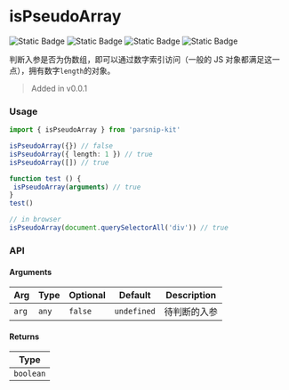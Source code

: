 # isPseudoArray
![Static Badge](https://img.shields.io/badge/Statement%20Coverage-100.00%-brightgreen) ![Static Badge](https://img.shields.io/badge/Branch%20Coverage-100.00%-brightgreen) ![Static Badge](https://img.shields.io/badge/Function%20Coverage-100.00%-brightgreen) ![Static Badge](https://img.shields.io/badge/Line%20Coverage-100.00%-brightgreen)
      
判断入参是否为伪数组，即可以通过数字索引访问（一般的 JS 对象都满足这一点），拥有数字`length`的对象。

> Added in v0.0.1



### Usage

```ts
import { isPseudoArray } from 'parsnip-kit'

isPseudoArray({}) // false
isPseudoArray({ length: 1 }) // true
isPseudoArray([]) // true

function test () {
 isPseudoArray(arguments) // true
}
test()

// in browser
isPseudoArray(document.querySelectorAll('div')) // true
```


### API

#### Arguments

| Arg | Type | Optional | Default | Description |
| --- | --- | --- | --- | --- |
| `arg` | `any` | `false` | `undefined` | 待判断的入参  |

#### Returns

| Type |
| ---  |
| `boolean`  |